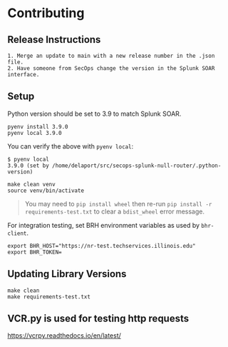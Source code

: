 # Contributing

## Release Instructions
    1. Merge an update to main with a new release number in the .json file. 
    2. Have someone from SecOps change the version in the Splunk SOAR interface.

## Setup

Python version should be set to 3.9 to match Splunk SOAR.

```shell
pyenv install 3.9.0
pyenv local 3.9.0
```

You can verify the above with `pyenv local`:
```
$ pyenv local
3.9.0 (set by /home/delaport/src/secops-splunk-null-router/.python-version)
```

```shell
make clean venv
source venv/bin/activate
```

> You may need to `pip install wheel` then re-run
> `pip install -r requirements-test.txt` to clear a `bdist_wheel` error message.

For integration testing, set BRH environment variables as used by `bhr-client`.

```shell
export BHR_HOST="https://nr-test.techservices.illinois.edu"
export BHR_TOKEN=
```

## Updating Library Versions

```shell
make clean
make requirements-test.txt
```

## VCR.py is used for testing http requests 
https://vcrpy.readthedocs.io/en/latest/
